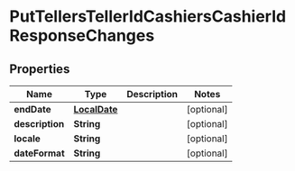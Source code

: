 # PutTellersTellerIdCashiersCashierIdResponseChanges

## Properties
Name | Type | Description | Notes
------------ | ------------- | ------------- | -------------
**endDate** | [**LocalDate**](LocalDate.md) |  |  [optional]
**description** | **String** |  |  [optional]
**locale** | **String** |  |  [optional]
**dateFormat** | **String** |  |  [optional]
